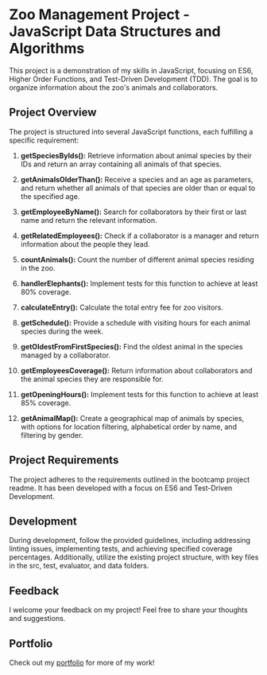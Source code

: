 # Zoo Management Project - JavaScript Data Structures and Algorithms

This project is a demonstration of my skills in JavaScript, focusing on ES6, Higher Order Functions, and Test-Driven Development (TDD). The goal is to organize information about the zoo's animals and collaborators.

## Project Overview

The project is structured into several JavaScript functions, each fulfilling a specific requirement:

1. **getSpeciesByIds():** Retrieve information about animal species by their IDs and return an array containing all animals of that species.

2. **getAnimalsOlderThan():** Receive a species and an age as parameters, and return whether all animals of that species are older than or equal to the specified age.

3. **getEmployeeByName():** Search for collaborators by their first or last name and return the relevant information.

4. **getRelatedEmployees():** Check if a collaborator is a manager and return information about the people they lead.

5. **countAnimals():** Count the number of different animal species residing in the zoo.

6. **handlerElephants():** Implement tests for this function to achieve at least 80% coverage.

7. **calculateEntry():** Calculate the total entry fee for zoo visitors.

8. **getSchedule():** Provide a schedule with visiting hours for each animal species during the week.

9. **getOldestFromFirstSpecies():** Find the oldest animal in the species managed by a collaborator.

10. **getEmployeesCoverage():** Return information about collaborators and the animal species they are responsible for.

11. **getOpeningHours():** Implement tests for this function to achieve at least 85% coverage.

12. **getAnimalMap():** Create a geographical map of animals by species, with options for location filtering, alphabetical order by name, and filtering by gender.

## Project Requirements

The project adheres to the requirements outlined in the bootcamp project readme. It has been developed with a focus on ES6 and Test-Driven Development.

## Development

During development, follow the provided guidelines, including addressing linting issues, implementing tests, and achieving specified coverage percentages. Additionally, utilize the existing project structure, with key files in the src, test, evaluator, and data folders.

## Feedback

I welcome your feedback on my project! Feel free to share your thoughts and suggestions.

## Portfolio

Check out my [portfolio](link-to-your-portfolio) for more of my work!
